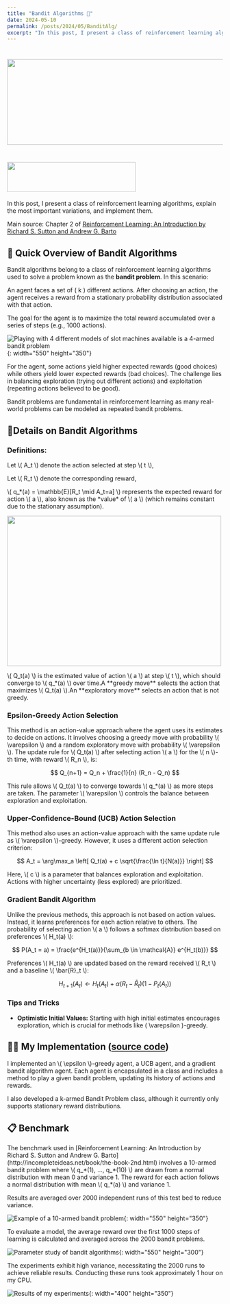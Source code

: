 ```yaml
---
title: "Bandit Algorithms 🎰"
date: 2024-05-10
permalink: /posts/2024/05/BanditAlg/
excerpt: "In this post, I present a class of reinforcement learning algorithms, explain the most important variations, and implement them."
---
```


# <img src="/images/BanditAlg/Bandit0.jpeg" width="900" height="200">
# <img src="/images/DIR.png" width="300" height="70" style="font-size: 15px;">



In this post, I present a class of reinforcement learning algorithms, explain the most important variations, and implement them.



Main source: Chapter 2 of [Reinforcement Learning: An Introduction by Richard S. Sutton and Andrew G. Barto](http://incompleteideas.net/book/the-book-2nd.html)



## 📰 Quick Overview of Bandit Algorithms

Bandit algorithms belong to a class of reinforcement learning algorithms used to solve a problem known as the **bandit problem**. In this scenario:

An agent faces a set of \( k \) different actions. After choosing an action, the agent receives a reward from a stationary probability distribution associated with that action.

The goal for the agent is to maximize the total reward accumulated over a series of steps (e.g., 1000 actions).

![Playing with 4 different models of slot machines available is a 4-armed bandit problem](/images/BanditAlg/Bandit2.png){: width="550" height="350"}

For the agent, some actions yield higher expected rewards (good choices) while others yield lower expected rewards (bad choices). The challenge lies in balancing exploration (trying out different actions) and exploitation (repeating actions believed to be good).

Bandit problems are fundamental in reinforcement learning as many real-world problems can be modeled as repeated bandit problems.

## 🔬Details on Bandit Algorithms



### Definitions:

<p>Let \( A_t \) denote the action selected at step \( t \),</p>
<p>Let \( R_t \) denote the corresponding reward,</p>
<p>\( q_*(a) = \mathbb{E}[R_t \mid A_t=a] \) represents the expected reward for action \( a \), also known as the *value* of \( a \) (which remains constant due to the stationary assumption).</p>

<img src="/images/BanditAlg/Bandit3.png" width="500" height="350">

<p>\( Q_t(a) \) is the estimated value of action \( a \) at step \( t \), which should converge to \( q_*(a) \) over time.A **greedy move** selects the action that maximizes \( Q_t(a) \).An **exploratory move** selects an action that is not greedy.</p>

### Epsilon-Greedy Action Selection

<p>This method is an action-value approach where the agent uses its estimates to decide on actions. It involves choosing a greedy move with probability \( \varepsilon \) and a random exploratory move with probability \( \varepsilon \).
The update rule for \( Q_t(a) \) after selecting action \( a \) for the \( n \)-th time, with reward \( R_n \), is:</p>

$$
Q_{n+1} = Q_n + \frac{1}{n} (R_n - Q_n)
$$

<p>This rule allows \( Q_t(a) \) to converge towards \( q_*(a) \) as more steps are taken. The parameter \( \varepsilon \) controls the balance between exploration and exploitation.</p>

### Upper-Confidence-Bound (UCB) Action Selection

<p>This method also uses an action-value approach with the same update rule as \( \varepsilon \)-greedy. However, it uses a different action selection criterion:</p>

$$
A_t = \arg\max_a \left[ Q_t(a) + c \sqrt{\frac{\ln t}{N(a)}} \right]
$$

<p>Here, \( c \) is a parameter that balances exploration and exploitation. Actions with higher uncertainty (less explored) are prioritized.</p>

### Gradient Bandit Algorithm

<p>Unlike the previous methods, this approach is not based on action values. Instead, it learns preferences for each action relative to others. The probability of selecting action \( a \) follows a softmax distribution based on preferences \( H_t(a) \):</p>

$$
P(A_t = a) = \frac{e^{H_t(a)}}{\sum_{b \in \mathcal{A}} e^{H_t(b)}}
$$

<p>Preferences \( H_t(a) \) are updated based on the reward received \( R_t \) and a baseline \( \bar{R}_t \):</p>

$$
H_{t+1}(A_t) \leftarrow H_t(A_t) + \alpha (R_t - \bar{R}_t) (1 - P_t(A_t))
$$

### Tips and Tricks

- **Optimistic Initial Values:** Starting with high initial estimates encourages exploration, which is crucial for methods like \( \varepsilon \)-greedy.

## 👨‍💻 My Implementation ([source code](https://github.com/Hadrien-Cr/Discover-Implement-Repeat/tree/main/Reinforcement_Learning/Bandit_Algorithms))



<p>I implemented an \( \epsilon \)-greedy agent, a UCB agent, and a gradient bandit algorithm agent. Each agent is encapsulated in a class and includes a method to play a given bandit problem, updating its history of actions and rewards.</p>

I also developed a k-armed Bandit Problem class, although it currently only supports stationary reward distributions.

## **📋 Benchmark**



<p>The benchmark used in [Reinforcement Learning: An Introduction by Richard S. Sutton and Andrew G. Barto](http://incompleteideas.net/book/the-book-2nd.html) involves a 10-armed bandit problem where \( q_*(1), ..., q_*(10) \) are drawn from a normal distribution with mean 0 and variance 1. The reward for each action follows a normal distribution with mean \( q_*(a) \) and variance 1.</p>

Results are averaged over 2000 independent runs of this test bed to reduce variance.

![Example of a 10-armed bandit problem](/images/BanditAlg/Bandit4.png){: width="550" height="350"}

To evaluate a model, the average reward over the first 1000 steps of learning is calculated and averaged across the 2000 bandit problems.

![Parameter study of bandit algorithms](/images/BanditAlg/Bandit5.png){: width="550" height="300"}

The experiments exhibit high variance, necessitating the 2000 runs to achieve reliable results. Conducting these runs took approximately 1 hour on my CPU.

![Results of my experiments](/images/BanditAlg/Bandit6.png){: width="400" height="350"}